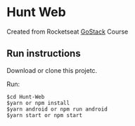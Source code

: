 # Hunt Web

Created from Rocketseat [GoStack](https://rocketseat.com.br/bootcamp) Course

## Run instructions
Download or clone this projetc.

Run:

```
$cd Hunt-Web
$yarn or npm install
$yarn android or npm run android
$yarn start or npm start
```